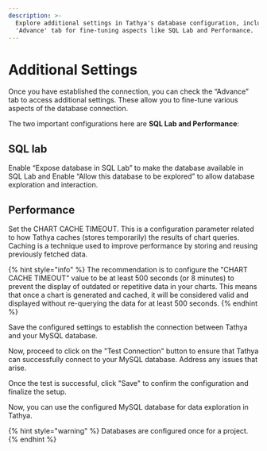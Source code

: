 ```yaml
---
description: >-
  Explore additional settings in Tathya's database configuration, including the
  'Advance' tab for fine-tuning aspects like SQL Lab and Performance.
---
```


# Additional Settings

Once you have established the connection, you can check the “Advance” tab to access additional settings. These allow you to fine-tune various aspects of the database connection.

The two important configurations here are **SQL Lab and Performance**:

## SQL lab

Enable “Expose database in SQL Lab” to make the database available in SQL Lab and Enable “Allow this database to be explored” to allow database exploration and interaction.

## Performance

Set the CHART CACHE TIMEOUT. This is a configuration parameter related to how Tathya caches (stores temporarily) the results of chart queries. Caching is a technique used to improve performance by storing and reusing previously fetched data.

{% hint style="info" %}
The recommendation is to configure the "CHART CACHE TIMEOUT" value to be at least 500 seconds (or 8 minutes) to prevent the display of outdated or repetitive data in your charts. This means that once a chart is generated and cached, it will be considered valid and displayed without re-querying the data for at least 500 seconds.
{% endhint %}

Save the configured settings to establish the connection between Tathya and your MySQL database.

Now, proceed to click on the "Test Connection" button to ensure that Tathya can successfully connect to your MySQL database. Address any issues that arise.

Once the test is successful, click "Save" to confirm the configuration and finalize the setup.

Now, you can use the configured MySQL database for data exploration in Tathya.

{% hint style="warning" %}
Databases are configured once for a project.
{% endhint %}
